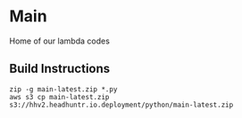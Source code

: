 # Main
Home of our lambda codes

## Build Instructions
```
zip -g main-latest.zip *.py
aws s3 cp main-latest.zip s3://hhv2.headhuntr.io.deployment/python/main-latest.zip
```